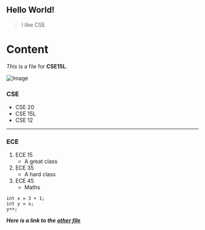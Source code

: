 ## Hello World!
> I like CSE

# Content
*This* is a file for **CSE15L**.

![Image][1] 

[1]: https://today.ucsd.edu/news_uploads/Resized_Geisel_Library_08.31.jpg

### CSE
* CSE 20    
* CSE 15L 
* CSE 12

***

### ECE
  1. ECE 15
        * A great class
  3. ECE 35
        * A hard class
  5. ECE 45
        * Maths

```
int x = 3 + 1;
int y = x;
y++;
```

***Here is a link to the [other file](https://wiz002-ucsd.github.io/cse15l-lab-reports/hello.html)***
